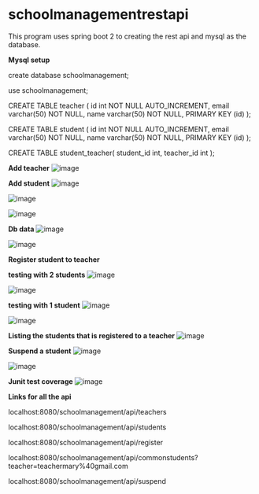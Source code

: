 # schoolmanagementrestapi
This program uses spring boot 2 to creating the rest api and mysql as the database.

**Mysql setup**

create database schoolmanagement;

use schoolmanagement;

CREATE TABLE teacher (
    id int NOT NULL AUTO_INCREMENT,
    email varchar(50) NOT NULL,
	name varchar(50) NOT NULL,
	PRIMARY KEY (id)
);

CREATE TABLE student (
    id int NOT NULL AUTO_INCREMENT,
    email varchar(50) NOT NULL,
	name varchar(50) NOT NULL,
	PRIMARY KEY (id)
);


CREATE TABLE student_teacher(
	student_id int,
	teacher_id int
);

**Add teacher**
![image](https://user-images.githubusercontent.com/88640243/211831730-75a0e49e-13a6-414d-9321-31f621fa27a7.png)

**Add student**
![image](https://user-images.githubusercontent.com/88640243/211831966-b17b9ec4-1f8f-41f3-97ce-fd2a74534925.png)

![image](https://user-images.githubusercontent.com/88640243/211832070-1404cdb1-16d4-4fee-ae55-da9aca2a7628.png)

![image](https://user-images.githubusercontent.com/88640243/211832164-33de55af-8b34-4138-9b02-8ad78be7a407.png)

**Db data**
![image](https://user-images.githubusercontent.com/88640243/211832772-a5a89538-4a08-4e7e-bcba-313a2e690a62.png)

![image](https://user-images.githubusercontent.com/88640243/211832866-a7025429-baee-4f27-ada0-89b24b0119a1.png)

**Register student to teacher**

**testing with 2 students**
![image](https://user-images.githubusercontent.com/88640243/211833572-3d8542db-d03c-48f0-8a9a-efbfc64ac9b0.png)

![image](https://user-images.githubusercontent.com/88640243/211833297-c5ac211e-3e65-4b7a-9861-29e6d3b27565.png)

**testing with 1 student**
![image](https://user-images.githubusercontent.com/88640243/211833781-a47394d0-ec0c-4a40-b9a3-e7ef93743827.png)

![image](https://user-images.githubusercontent.com/88640243/211833947-a36bd23b-c487-4b9c-a44c-6096ac6c40e2.png)

**Listing the students that is registered to a teacher**
![image](https://user-images.githubusercontent.com/88640243/211834237-56933b9d-4cae-4014-b8ad-95b0cd17547f.png)

**Suspend a student**
![image](https://user-images.githubusercontent.com/88640243/211834374-fc612fa4-0077-4759-9cd8-282007bed536.png)

![image](https://user-images.githubusercontent.com/88640243/211834436-39be25a7-b181-4db0-92a7-c12333bb302d.png)

**Junit test coverage**
![image](https://user-images.githubusercontent.com/88640243/212088701-a8d0405b-1f93-423a-ab0b-8e6f33c01799.png)

**Links for all the api**

localhost:8080/schoolmanagement/api/teachers

localhost:8080/schoolmanagement/api/students

localhost:8080/schoolmanagement/api/register

localhost:8080/schoolmanagement/api/commonstudents?teacher=teachermary%40gmail.com

localhost:8080/schoolmanagement/api/suspend



